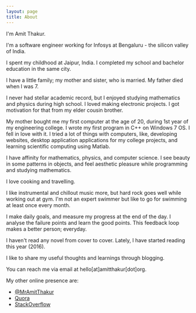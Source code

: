 ```yaml
---
layout: page
title: About
---
```


I'm Amit Thakur.

I'm a software engineer working for Infosys at Bengaluru - the silicon valley of India.

I spent my childhood at Jaipur, India. I completed my school and bachelor education in the same city.

I have a little family; my mother and sister, who is married. My father died when I was 7.

I never had stellar academic record, but I enjoyed studying mathematics and physics during high school. 
I loved making electronic projects. I got motivation for that from my elder cousin brother.

My mother bought me my first computer at the age of 20, during 1st year of my engineering college.
I wrote my first program in C++ on Windows 7 OS. I fell in love with it.
I tried a lot of things with computers, like, developing websites, desktop application applications 
for my college projects, and learning scientific computing using Matlab. 

I have affinity for mathematics, physics, and computer science. I see beauty in some patterns in objects, 
and feel aesthetic pleasure while programming and studying mathematics.

I love cooking and travelling.

I like instrumental and chillout music more, but hard rock goes well while working out at gym.
I'm not an expert swimmer but like to go for swimming at least once every month.

I make daily goals, and measure my progress at the end of the day.
I analyse the failure points and learn the good points. This feedback loop makes a better person; everyday.

I haven't read any novel from cover to cover. Lately, I have started reading this year (2016).

I like to share my useful thoughts and learnings through blogging.

You can reach me via email at hello[at]amitthakur[dot]org.

My other online presence are:

* [@MrAmitThakur](https://twitter.com/MrAmitThakur)
* [Quora](https://www.quora.com/profile/Amit-Thakur-144)
* [StackOverflow](http://stackoverflow.com/users/3513215/livewire)

